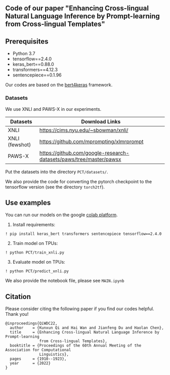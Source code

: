 ## Code of our paper "Enhancing Cross-lingual Natural Language Inference by Prompt-learning from Cross-lingual Templates"

## Prerequisites

 * Python 3.7
 * tensorflow==2.4.0
 * keras_bert==0.88.0
 * transformers==4.12.3
 * sentencepiece==0.1.96

Our codes are based on the [bert4keras](https://github.com/bojone/bert4keras) framework.

### Datasets
We use XNLI and PAWS-X in our experiments.

| Datasets           | Download Links                                                       |
|--------------------|----------------------------------------------------------------------|
| XNLI               | https://cims.nyu.edu/~sbowman/xnli/                                  |
| XNLI (fewshot)     | https://github.com/mprompting/xlmrprompt                             |
| PAWS-X             | https://github.com/google-research-datasets/paws/tree/master/pawsx   |

Put the datasets into the directory ``PCT/datasets/``.

We also provide the code for converting the pytorch checkpoint to the tensorflow version (see the directory ``torch2tf``).

## Use examples
You can run our models on the google [colab platform](https://colab.research.google.com/).

1. Install requirements:

``! pip install keras_bert transformers sentencepiece tensorflow==2.4.0``

2. Train model on TPUs:

``! python PCT/train_xnli.py``

3. Evaluate model on TPUs:

``! python PCT/predict_xnli.py``

We also provide the notebook file, please see ``MAIN.ipynb``

## Citation
Please consider citing the following paper if you find our codes helpful. Thank you!

```
@inproceedings{QiWDC22,
  author    = {Kunxun Qi and Hai Wan and Jianfeng Du and Haolan Chen},
  title     = {Enhancing Cross-lingual Natural Language Inference by Prompt-learning
               from Cross-lingual Templates},
  booktitle = {Proceedings of the 60th Annual Meeting of the Association for Computational
               Linguistics},
  pages     = {1910--1923},
  year      = {2022}
}
```


